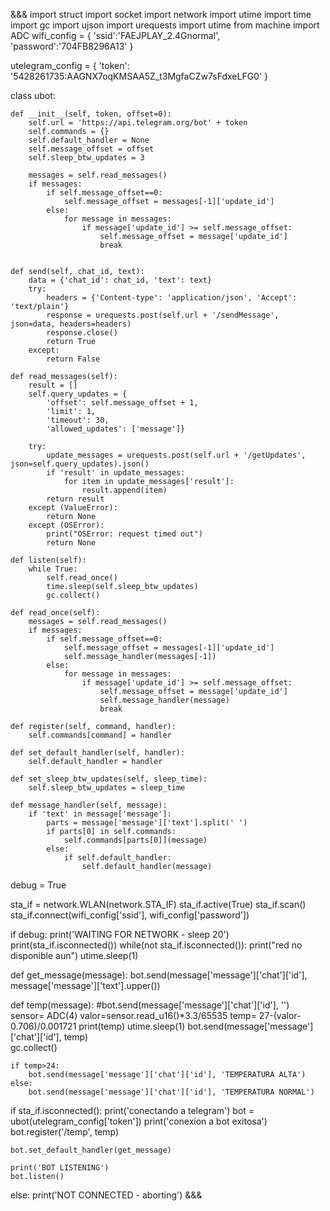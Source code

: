 &&&
import struct
import socket
import network
import utime
import time
import gc
import ujson
import urequests
import utime
from machine import ADC
wifi_config = {
    'ssid':'FAEJPLAY_2.4Gnormal',
    'password':'704FB8296A13'
}


utelegram_config = {
    'token': '5428261735:AAGNX7oqKMSAA5Z_t3MgfaCZw7sFdxeLFG0'
}


class ubot:
    
    def __init__(self, token, offset=0):
        self.url = 'https://api.telegram.org/bot' + token
        self.commands = {}
        self.default_handler = None
        self.message_offset = offset
        self.sleep_btw_updates = 3

        messages = self.read_messages()
        if messages:
            if self.message_offset==0:
                self.message_offset = messages[-1]['update_id']
            else:
                for message in messages:
                    if message['update_id'] >= self.message_offset:
                        self.message_offset = message['update_id']
                        break


    def send(self, chat_id, text):
        data = {'chat_id': chat_id, 'text': text}
        try:
            headers = {'Content-type': 'application/json', 'Accept': 'text/plain'}
            response = urequests.post(self.url + '/sendMessage', json=data, headers=headers)
            response.close()
            return True
        except:
            return False

    def read_messages(self):
        result = []
        self.query_updates = {
            'offset': self.message_offset + 1,
            'limit': 1,
            'timeout': 30,
            'allowed_updates': ['message']}

        try:
            update_messages = urequests.post(self.url + '/getUpdates', json=self.query_updates).json() 
            if 'result' in update_messages:
                for item in update_messages['result']:
                    result.append(item)
            return result
        except (ValueError):
            return None
        except (OSError):
            print("OSError: request timed out")
            return None

    def listen(self):
        while True:
            self.read_once()
            time.sleep(self.sleep_btw_updates)
            gc.collect()

    def read_once(self):
        messages = self.read_messages()
        if messages:
            if self.message_offset==0:
                self.message_offset = messages[-1]['update_id']
                self.message_handler(messages[-1])
            else:
                for message in messages:
                    if message['update_id'] >= self.message_offset:
                        self.message_offset = message['update_id']
                        self.message_handler(message)
                        break
    
    def register(self, command, handler):
        self.commands[command] = handler

    def set_default_handler(self, handler):
        self.default_handler = handler

    def set_sleep_btw_updates(self, sleep_time):
        self.sleep_btw_updates = sleep_time

    def message_handler(self, message):
        if 'text' in message['message']:
            parts = message['message']['text'].split(' ')
            if parts[0] in self.commands:
                self.commands[parts[0]](message)
            else:
                if self.default_handler:
                    self.default_handler(message)



debug = True

sta_if = network.WLAN(network.STA_IF)
sta_if.active(True)
sta_if.scan()
sta_if.connect(wifi_config['ssid'], wifi_config['password'])

if debug: print('WAITING FOR NETWORK - sleep 20')
print(sta_if.isconnected())
while(not sta_if.isconnected()):
    print("red no disponible aun")
    utime.sleep(1)

def get_message(message):
    bot.send(message['message']['chat']['id'], message['message']['text'].upper())

def temp(message):
    #bot.send(message['message']['chat']['id'], '')
    sensor= ADC(4)
    valor=sensor.read_u16()*3.3/65535
    temp= 27-(valor-0.706)/0.001721
    print(temp)
    utime.sleep(1)
    bot.send(message['message']['chat']['id'], temp)        
    gc.collect()
    
    if temp>24:
        bot.send(message['message']['chat']['id'], 'TEMPERATURA ALTA')
    else:
        bot.send(message['message']['chat']['id'], 'TEMPERATURA NORMAL')

if sta_if.isconnected():
    print('conectando a telegram')
    bot = ubot(utelegram_config['token'])
    print('conexion a bot exitosa')
    bot.register('/temp', temp)
    
    bot.set_default_handler(get_message)

    print('BOT LISTENING')
    bot.listen()
else:
    print('NOT CONNECTED - aborting')
&&&
